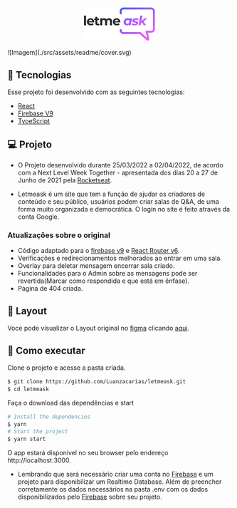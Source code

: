 <p align="center">
  <img alt="Letmeask" src="./src/assets/images/logo.svg" width="160px">
</p>
![Imagem](./src/assets/readme/cover.svg)


## 🧪 Tecnologias 
Esse projeto foi desenvolvido com as seguintes tecnologias:
- [React](https://reactjs.org/)
- [Firebase V9](https://firebase.google.com/)
- [TyoeScript](https://www.typescriptlang.org/)

## 💻 Projeto
- O Projeto desenvolvido durante 25/03/2022 a 02/04/2022, de acordo com a Next Level Week Together - apresentada dos dias 20 a 27 de Junho de 2021 pela [Rocketseat](https://www.rocketseat.com.br/).

- Letmeask é um site que tem a função de ajudar os criadores de conteúdo e seu público, usuários podem criar salas de Q&A, de uma forma muito organizada e democrática. O login no site é feito através da conta Google.

### Atualizações sobre o original
- Código adaptado para o [firebase v9](https://firebase.google.com/docs) e [React Router v6](https://reactrouter.com/docs/en/v6).
- Verificações e redirecionamentos melhorados ao entrar em uma sala.
- Overlay para deletar mensagem encerrar sala criado.
- Funcionalidades para o Admin sobre as mensagens pode ser revertida(Marcar como respondida e que está em ênfase).
- Página de 404 criada.

## 👑 Layout
Voce pode visualizar o Layout original no [figma](http://figma.com/) clicando [aqui](https://www.figma.com/community/file/1009824839797878169).

## 🚀 Como executar
Clone o projeto e acesse a pasta criada.

```bash
$ git clone https://github.com/Luanzacarias/letmeask.git
$ cd letmeask
```

Faça o download das dependências e start
```bash
# Install the dependencies
$ yarn
# Start the project
$ yarn start
```

O app estará disponível no seu browser pelo endereço http://localhost:3000.

- Lembrando que será necessário criar uma conta no [Firebase](https://firebase.google.com/) e um projeto para disponibilizar um Realtime Database. Além de preencher corretamente os dados necessários na pasta .env com os dados disponibilizados pelo [Firebase](https://firebase.google.com/) sobre seu projeto.
